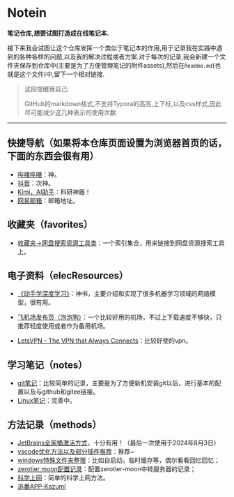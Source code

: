 # Notein
**笔记仓库,想要试图打造成在线笔记本.**

接下来我会试图让这个仓库发挥一个类似于笔记本的作用,用于记录我在实践中遇到的各种各样的问题,以及我的解决过程或者方案.对于每次的记录,我会新建一个文件夹保存到仓库中(主要是为了方便管理笔记的附件assets),然后在`Readme.md`(也就是这个文件)中,留下一个相对链接.

>这段提醒我自己:
>
>GitHub的markdown格式,不支持Typora的高亮,上下标,以及css样式,因此尽可能减少这几种表示的使用次数.

---

## 快捷导航（如果将本仓库页面设置为浏览器首页的话，下面的东西会很有用）

-   [哔哩哔哩](https://www.bilibili.com/)：神。
-   [抖音](https://www.douyin.com/)：次神。
-   [Kimi，AI助手](https://kimi.moonshot.cn/)：科研神器！
-   [网易邮箱](https://mail.163.com/)：邮箱地址。

## 收藏夹（favorites）

-   [收藏夹->网盘搜索资源工具类](./favorites/resourceSearch/resourceSearch.md)：一个索引集合，用来链接到网盘资源搜索工具上。

## 电子资料（elecResources）

-   [《动手学深度学习》](https://zh-v2.d2l.ai/)：神书，主要介绍和实现了很多机器学习领域的网络模型，很有用。

-   [飞机场发布页（泡泡狗）](https://github.com/cvmaoddg/paopaodog)：一个比较好用的机场，不过上下载速度不够快，只推荐轻度使用或者作为备用机场。
-   [LetsVPN - The VPN that Always Connects](https://47.57.143.177/)：比较好使的vpn。

## 学习笔记（notes）

-   [git笔记](./notes/git笔记/git笔记.md)：比较简单的记录，主要是为了方便新机安装git以后，进行基本的配置以及与github和gitee链接。
-   [Linux笔记](./notes/linux/linuxNote.md)：完善中。

## 方法记录（methods）

-   [JetBrains全家桶激活方式](./methods/JetBrainsActivation/JetBrainsActivation.md)，十分有用！（最后一次使用于2024年8月3日）
-   [vscode优化方法以及部分插件推荐](./methods/vscodeOptimization/vscode优化方法和实用插件.md)：推荐~
-   [windows特殊文件夹整理](./methods/windows特殊文件夹/windows特殊文件夹.md)：比如自启动，临时缓存等，偶尔看看回忆回忆；
-   [zerotier moon配置记录](./methods/zerotierMoon/zerotierMoon.md)：配置zerotier-moon中转服务器的记录；
-   [科学上网](./methods/magicNetMethods/magicNetMethods.md)：简单的科学上网方法。
-   [追番APP-Kazumi](./methods/追番/Kazumi.md)
